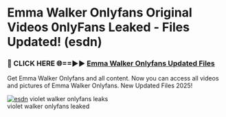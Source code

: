 # Emma Walker Onlyfans Original Videos 0nlyFans Leaked - Files Updated! (esdn)

<h3>🔴 CLICK HERE 🌐==►► <a href="https://tinyurl.com/2wckxsce" rel="nofollow">Emma Walker Onlyfans Updated Files</a></h3>

Get Emma Walker Onlyfans and all content. Now you can access all videos and pictures of Emma Walker Onlyfans. New Updated Files 2025!

[![esdn](https://i.imgur.com/AFduVYN.gif)](https://tinyurl.com/2wckxsce)
violet walker onlyfans leaks<br>
violet walker onlyfans leaked